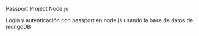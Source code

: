 Passport Project Node.js

Login y autenticación con passport en node.js usando la base de datos de mongoDB
